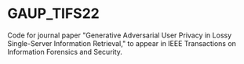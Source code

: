 # GAUP_TIFS22
Code for journal paper "Generative Adversarial User Privacy in Lossy Single-Server Information Retrieval," to appear in IEEE Transactions on Information Forensics and Security.

